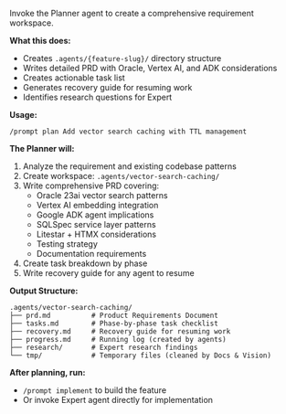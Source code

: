 Invoke the Planner agent to create a comprehensive requirement workspace.

**What this does:**

- Creates `.agents/{feature-slug}/` directory structure
- Writes detailed PRD with Oracle, Vertex AI, and ADK considerations
- Creates actionable task list
- Generates recovery guide for resuming work
- Identifies research questions for Expert

**Usage:**

```
/prompt plan Add vector search caching with TTL management
```

**The Planner will:**

1. Analyze the requirement and existing codebase patterns
2. Create workspace: `.agents/vector-search-caching/`
3. Write comprehensive PRD covering:
   - Oracle 23ai vector search patterns
   - Vertex AI embedding integration
   - Google ADK agent implications
   - SQLSpec service layer patterns
   - Litestar + HTMX considerations
   - Testing strategy
   - Documentation requirements
4. Create task breakdown by phase
5. Write recovery guide for any agent to resume

**Output Structure:**

```
.agents/vector-search-caching/
├── prd.md          # Product Requirements Document
├── tasks.md        # Phase-by-phase task checklist
├── recovery.md     # Recovery guide for resuming work
├── progress.md     # Running log (created by agents)
├── research/       # Expert research findings
└── tmp/            # Temporary files (cleaned by Docs & Vision)
```

**After planning, run:**

- `/prompt implement` to build the feature
- Or invoke Expert agent directly for implementation
